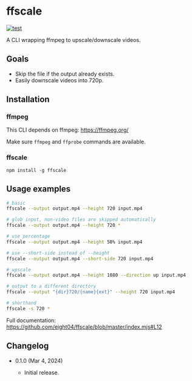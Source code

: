 ffscale
=======

[![test](https://github.com/eight04/ffscale/actions/workflows/test.yml/badge.svg)](https://github.com/eight04/ffscale/actions/workflows/test.yml)

A CLI wrapping ffmpeg to upscale/downscale videos.

Goals
-----

* Skip the file if the output already exists.
* Easily downscale videos into 720p.

Installation
------------

### ffmpeg

This CLI depends on ffmpeg:
https://ffmpeg.org/

Make sure `ffmpeg` and `ffprobe` commands are available.

### ffscale

```
npm install -g ffscale
```

Usage examples
--------------

```sh
# basic
ffscale --output output.mp4 --height 720 input.mp4

# glob input, non-video files are skipped automatically
ffscale --output output.mp4 --height 720 *

# use percentage
ffscale --output output.mp4 --height 50% input.mp4

# use --short-side instead of --height
ffscale --output output.mp4 --short-side 720 input.mp4

# upscale
ffscale --output output.mp4 --height 1080 --direction up input.mp4

# output to a different directory
ffscale --output "{dir}720/{name}{ext}" --height 720 input.mp4

# shorthand
ffscale -s 720 *
```

Full documentation:
https://github.com/eight04/ffscale/blob/master/index.mjs#L12


Changelog
---------

* 0.1.0 (Mar 4, 2024)

  - Initial release.
